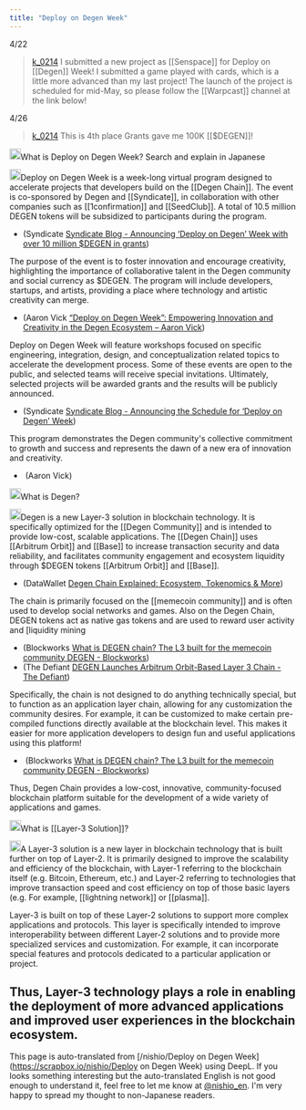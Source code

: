 ```yaml
---
title: "Deploy on Degen Week"
---
```


4/22
> [k_0214](https://twitter.com/k_0214/status/1782326980068917309) I submitted a new project as [[Senspace]] for Deploy on [[Degen]] Week! I submitted a game played with cards, which is a little more advanced than my last project!
>  The launch of the project is scheduled for mid-May, so please follow the [[Warpcast]] channel at the link below!

4/26
> [k_0214](https://twitter.com/k_0214/status/1783513621819203613) This is 4th place Grants gave me 100K [[$DEGEN]]!

<img src='https://scrapbox.io/api/pages/nishio-en/nishio/icon' alt='nishio.icon' height="19.5"/>What is Deploy on Degen Week? Search and explain in Japanese

<img src='https://scrapbox.io/api/pages/nishio-en/gpt/icon' alt='gpt.icon' height="19.5"/>Deploy on Degen Week is a week-long virtual program designed to accelerate projects that developers build on the [[Degen Chain]]. The event is co-sponsored by Degen and [[Syndicate]], in collaboration with other companies such as [[1confirmation]] and [[SeedClub]]. A total of 10.5 million DEGEN tokens will be subsidized to participants during the program.
- (Syndicate [Syndicate Blog - Announcing ‘Deploy on Degen’ Week with over 10 million $DEGEN in grants](https://syndicate.io/blog/deploy-on-degen))​

The purpose of the event is to foster innovation and encourage creativity, highlighting the importance of collaborative talent in the Degen community and social currency as $DEGEN. The program will include developers, startups, and artists, providing a place where technology and artistic creativity can merge.
- (Aaron Vick [“Deploy on Degen Week”: Empowering Innovation and Creativity in the Degen Ecosystem – Aaron Vick](https://aaronvick.com/deploy-on-degen-week-empowering-innovation-and-creativity-in-the-degen-ecosystem/))​

Deploy on Degen Week will feature workshops focused on specific engineering, integration, design, and conceptualization related topics to accelerate the development process. Some of these events are open to the public, and selected teams will receive special invitations. Ultimately, selected projects will be awarded grants and the results will be publicly announced.
- (Syndicate [Syndicate Blog - Announcing the Schedule for ‘Deploy on Degen’ Week](https://syndicate.io/blog/deploy-on-degen-schedule))​

This program demonstrates the Degen community's collective commitment to growth and success and represents the dawn of a new era of innovation and creativity.
- ​ (Aaron Vick)​

<img src='https://scrapbox.io/api/pages/nishio-en/nishio/icon' alt='nishio.icon' height="19.5"/>What is Degen?

<img src='https://scrapbox.io/api/pages/nishio-en/gpt/icon' alt='gpt.icon' height="19.5"/>Degen is a new Layer-3 solution in blockchain technology. It is specifically optimized for the [[Degen Community]] and is intended to provide low-cost, scalable applications. The [[Degen Chain]] uses [[Arbitrum Orbit]] and [[Base]] to increase transaction security and data reliability, and facilitates community engagement and ecosystem liquidity through $DEGEN tokens [[Arbitrum Orbit]] and [[Base]].
- (DataWallet [Degen Chain Explained: Ecosystem, Tokenomics & More](https://www.datawallet.com/crypto/degen-chain-explained))

The chain is primarily focused on the [[memecoin community]] and is often used to develop social networks and games. Also on the Degen Chain, DEGEN tokens act as native gas tokens and are used to reward user activity and [liquidity mining
- (Blockworks [What is DEGEN chain? The L3 built for the memecoin community DEGEN - Blockworks](https://blockworks.co/news/community-focused-layer-3-degen-chain))
- (The Defiant [DEGEN Launches Arbitrum Orbit-Based Layer 3 Chain - The Defiant](https://thedefiant.io/news/defi/degen-launches-arbitrum-orbit-based-l3-leveraging-base))​

Specifically, the chain is not designed to do anything technically special, but to function as an application layer chain, allowing for any customization the community desires. For example, it can be customized to make certain pre-compiled functions directly available at the blockchain level. This makes it easier for more application developers to design fun and useful applications using this platform!
- ​ (Blockworks [What is DEGEN chain? The L3 built for the memecoin community DEGEN - Blockworks](https://blockworks.co/news/community-focused-layer-3-degen-chain))​

Thus, Degen Chain provides a low-cost, innovative, community-focused blockchain platform suitable for the development of a wide variety of applications and games.

<img src='https://scrapbox.io/api/pages/nishio-en/nishio/icon' alt='nishio.icon' height="19.5"/>What is [[Layer-3 Solution]]?

<img src='https://scrapbox.io/api/pages/nishio-en/gpt/icon' alt='gpt.icon' height="19.5"/>A Layer-3 solution is a new layer in blockchain technology that is built further on top of Layer-2. It is primarily designed to improve the scalability and efficiency of the blockchain, with Layer-1 referring to the blockchain itself (e.g. Bitcoin, Ethereum, etc.) and Layer-2 referring to technologies that improve transaction speed and cost efficiency on top of those basic layers (e.g. For example, [[lightning network]] or [[plasma]].

Layer-3 is built on top of these Layer-2 solutions to support more complex applications and protocols. This layer is specifically intended to improve interoperability between different Layer-2 solutions and to provide more specialized services and customization. For example, it can incorporate special features and protocols dedicated to a particular application or project.

Thus, Layer-3 technology plays a role in enabling the deployment of more advanced applications and improved user experiences in the blockchain ecosystem.
---
This page is auto-translated from [/nishio/Deploy on Degen Week](https://scrapbox.io/nishio/Deploy on Degen Week) using DeepL. If you looks something interesting but the auto-translated English is not good enough to understand it, feel free to let me know at [@nishio_en](https://twitter.com/nishio_en). I'm very happy to spread my thought to non-Japanese readers.